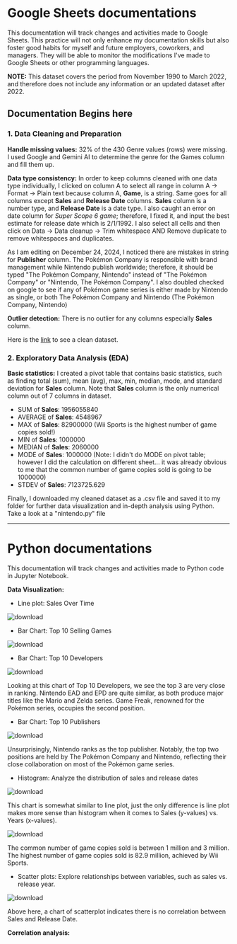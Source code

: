 # Google Sheets documentations

This documentation will track changes and activities made to Google Sheets. This practice will not only enhance my documentation skills but also foster good habits for myself and future employers, coworkers, and managers. They will be able to monitor the modifications I've made to Google Sheets or other programming languages.

**NOTE:** This dataset covers the period from November 1990 to March 2022, and therefore does not include any information or an updated dataset after 2022.

## Documentation Begins here

### 1. Data Cleaning and Preparation

**Handle missing values:** 32% of the 430 Genre values (rows) were missing. I used Google and Gemini AI to determine the genre for the Games column and fill them up.

**Data type consistency:** In order to keep columns cleaned with one data type individually, I clicked on column A to select all range in column A -> Format -> Plain text because column A, **Game**, is a string. Same goes for all columns except **Sales** and **Release Date** columns. **Sales** column is a number type, and **Release Date** is a date type. I also caught an error on date column for *Super Scope 6 game*; therefore, I fixed it, and input the best estimate for release date which is 2/1/1992. I also select all cells and then click on Data -> Data cleanup -> Trim whitespace AND Remove duplicate to remove whitespaces and duplicates.

As I am editing on December 24, 2024, I noticed there are mistakes in string for **Publisher** column. The Pokémon Company is responsible with brand management while Nintendo publish worldwide; therefore, it should be typed "The Pokémon Company, Nintendo" instead of "The Pokémon Company" or "Nintendo, The Pokémon Company". I also doubled checked on google to see if any of Pokémon game series is either made by Nintendo as single, or both The Pokémon Company and Nintendo (The Pokémon Company, Nintendo)

**Outlier detection:** There is no outlier for any columns especially **Sales** column.

Here is the [link](https://docs.google.com/spreadsheets/d/1pn3tIEid7--GiC5ISr4tvLBWt_l0clf9GftTPZzfBN0/edit?usp=sharing) to see a clean dataset.

### 2. Exploratory Data Analysis (EDA)

**Basic statistics:** I created a pivot table that contains basic statistics, such as finding total (sum), mean (avg), max, min, median, mode, and standard deviation for **Sales** column. Note that **Sales** column is the only numerical column out of 7 columns in dataset.

- SUM of **Sales**: 1956055840
- AVERAGE of **Sales**: 4548967
- MAX of **Sales**: 82900000 (Wii Sports is the highest number of game copies sold!)
- MIN of **Sales**: 1000000
- MEDIAN of **Sales**: 2060000
- MODE of **Sales**: 1000000 (Note: I didn't do MODE on pivot table; however I did the calculation on different sheet... it was already obvious to me that the common number of game copies sold is going to be 1000000)
- STDEV of **Sales**: 7123725.629

Finally, I downloaded my cleaned dataset as a .csv file and saved it to my folder for further data visualization and in-depth analysis using Python. Take a look at a "nintendo.py" file

---

# Python documentations

This documentation will track changes and activities made to Python code in Jupyter Notebook.

**Data Visualization:** 

- Line plot: Sales Over Time

![download](https://github.com/user-attachments/assets/315398bb-0ef1-4120-8459-ebcccbc97f79)

- Bar Chart: Top 10 Selling Games

![download](https://github.com/user-attachments/assets/314c186c-3025-499d-b4b6-84508e38fe42)


- Bar Chart: Top 10 Developers

![download](https://github.com/user-attachments/assets/06d41d7b-0550-49bd-aae5-89b2a1a871f9)

Looking at this chart of Top 10 Developers, we see the top 3 are very close in ranking. Nintendo EAD and EPD are quite similar, as both produce major titles like the Mario and Zelda series. Game Freak, renowned for the Pokémon series, occupies the second position.

- Bar Chart: Top 10 Publishers

![download](https://github.com/user-attachments/assets/9fe14328-533b-4190-bee7-63be90788026)

Unsurprisingly, Nintendo ranks as the top publisher. Notably, the top two positions are held by The Pokémon Company and Nintendo, reflecting their close collaboration on most of the Pokémon game series.

- Histogram: Analyze the distribution of sales and release dates

![download](https://github.com/user-attachments/assets/54c773f6-eb5f-4a49-8956-44178ea6bb5f)

This chart is somewhat similar to line plot, just the only difference is line plot makes more sense than histogram when it comes to Sales (y-values) vs. Years (x-values).

![download](https://github.com/user-attachments/assets/34d6282f-f427-4e15-9834-870c217c89df)

The common number of game copies sold is between 1 million and 3 million. The highest number of game copies sold is 82.9 million, achieved by Wii Sports.

- Scatter plots: Explore relationships between variables, such as sales vs. release year.

![download](https://github.com/user-attachments/assets/9841215d-ce35-49ae-ab18-481e12d7c2a3)

Above here, a chart of scatterplot indicates there is no correlation between Sales and Release Date.




**Correlation analysis:**
